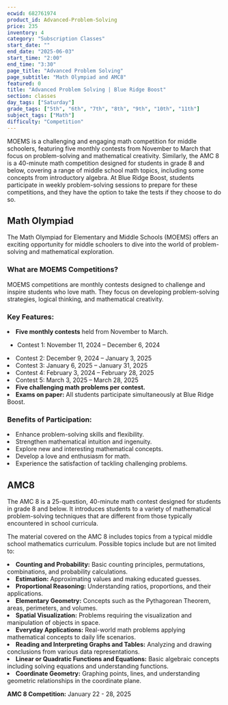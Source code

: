 ```yaml
---
ecwid: 682761974
product_id: Advanced-Problem-Solving
price: 235
inventory: 4
category: "Subscription Classes"
start_date: ""
end_date: "2025-06-03"
start_time: "2:00"
end_time: "3:30"
page_title: "Advanced Problem Solving"
page_subtitle: "Math Olympiad and AMC8"
featured: 0
title: "Advanced Problem Solving | Blue Ridge Boost"
section: classes
day_tags: ["Saturday"]
grade_tags: ["5th", "6th", "7th", "8th", "9th", "10th", "11th"]
subject_tags: ["Math"]
difficulty: "Competition"
---
```

MOEMS is a challenging and engaging math competition for middle schoolers, featuring five monthly contests from November to March that focus on problem-solving and mathematical creativity. Similarly, the AMC 8 is a 40-minute math competition designed for students in grade 8 and below, covering a range of middle school math topics, including some concepts from introductory algebra. At Blue Ridge Boost, students participate in weekly problem-solving sessions to prepare for these competitions, and they have the option to take the tests if they choose to do so.

<div>
	<div>
		<h2>Math Olympiad</h2>
	</div>
	<div>
		<p>The Math Olympiad for Elementary and Middle Schools (MOEMS) offers an exciting opportunity for middle schoolers to dive into the world of problem-solving and mathematical exploration.
		</p>
	</div>
	<div>
		<h3>What are MOEMS Competitions?</h3>
	</div>
	<div>
		<p>MOEMS competitions are monthly contests designed to challenge and inspire students who love math. They focus on developing problem-solving strategies, logical thinking, and mathematical creativity.
		</p>
	</div>
	<div>
		<h3>Key Features:</h3>
	</div>
	<div>
		<ul>
		</ul>
	</div>
	<div>
		<li><strong>Five monthly contests</strong> held from November to March.</li>
	</div>
	<div>
		<ul>
			<li>Contest 1: <span class="dates">November 11, 2024 – December 6, 2024</span></li>
		</ul>
	</div>
	<div>
		<li>Contest 2: <span class="dates">December 9, 2024 – January 3, 2025</span></li>
	</div>
	<div>
		<li>Contest 3: <span class="dates">January 6, 2025 – January 31, 2025</span></li>
	</div>
	<div>
		<li>Contest 4: <span class="dates">February 3, 2024 – February 28, 2025</span></li>
	</div>
	<div>
		<li>Contest 5: <span class="dates">March 3, 2025 – March 28, 2025</span></li>
	</div>
	<div>
	</div>
	<div>
		<li><strong>Five challenging math problems per contest.</strong></li>
	</div>
	<div>
		<li><strong>Exams on paper:</strong> All students participate simultaneously at Blue Ridge Boost.</li>
	</div>
	<div>
	</div>
	<div>
		<h3>Benefits of Participation:</h3>
	</div>
	<div>
		<ul>
		</ul>
	</div>
	<div>
		<li>Enhance problem-solving skills and flexibility.</li>
	</div>
	<div>
		<li>Strengthen mathematical intuition and ingenuity.</li>
	</div>
	<div>
		<li>Explore new and interesting mathematical concepts.</li>
	</div>
	<div>
		<li>Develop a love and enthusiasm for math.</li>
	</div>
	<div>
		<li>Experience the satisfaction of tackling challenging problems.</li>
	</div>
	<div>
	</div>
	<div>
		<h2>AMC8</h2>
	</div>
	<div>
		<p>The AMC 8 is a 25-question, 40-minute math contest designed for students in grade 8 and below. It introduces students to a variety of mathematical problem-solving techniques that are different from those typically encountered in school curricula.
		</p>
	</div>
	<div>
		<p>The material covered on the AMC 8 includes topics from a typical middle school mathematics curriculum. Possible topics include but are not limited to:
		</p>
	</div>
	<div>
		<ul>
		</ul>
	</div>
	<div>
		<li><strong>Counting and Probability:</strong> Basic counting principles, permutations, combinations, and probability calculations.</li>
	</div>
	<div>
		<li><strong>Estimation:</strong> Approximating values and making educated guesses.</li>
	</div>
	<div>
		<li><strong>Proportional Reasoning:</strong> Understanding ratios, proportions, and their applications.</li>
	</div>
	<div>
		<li><strong>Elementary Geometry:</strong> Concepts such as the Pythagorean Theorem, areas, perimeters, and volumes.</li>
	</div>
	<div>
		<li><strong>Spatial Visualization:</strong> Problems requiring the visualization and manipulation of objects in space.</li>
	</div>
	<div>
		<li><strong>Everyday Applications:</strong> Real-world math problems applying mathematical concepts to daily life scenarios.</li>
	</div>
	<div>
		<li><strong>Reading and Interpreting Graphs and Tables:</strong> Analyzing and drawing conclusions from various data representations.</li>
	</div>
	<div>
		<li><strong>Linear or Quadratic Functions and Equations:</strong> Basic algebraic concepts including solving equations and understanding functions.</li>
	</div>
	<div>
		<li><strong>Coordinate Geometry:</strong> Graphing points, lines, and understanding geometric relationships in the coordinate plane.</li>
	</div>
	<div>
	</div>
	<div>
		<p><strong>AMC 8 Competition:</strong> January 22 - 28, 2025
		</p>
	</div><br>
</div>
